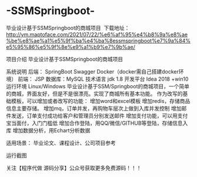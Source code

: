 # -SSMSpringboot-
毕业设计基于SSMSpringboot的商城项目
​
下载地址：http://ym.maptoface.com/2021/07/22/%e6%af%95%e4%b8%9a%e8%ae%be%e8%ae%a1%e5%9f%ba%e4%ba%8essmspringboot%e7%9a%84%e5%95%86%e5%9f%8e%e9%a1%b9%e7%9b%ae/

项目介绍
毕业设计基于SSMSpringboot的商城项目

系统说明
后端： SpringBoot Swagger Docker（docker需自己搭建docker环境）
前端： JSP
数据库：MySQL
技术语言 jdk 1.8
开发平台 Idea 2018 +win10
运行环境 Linux/Windows 毕业设计基于SSM/Springboot的商城项目，一个简单的商城，界面友好，但是不是很漂亮。实现了商城所有基本功能。 作为改写的基础模板，可以增加或者改写的功能：
增加word和excel模板
增加redis，存储商品信息主要存储。 增加mq，订单并发，再购物车层次上做到入库并发控制
增加邮件发送，订单支付成功给客户和管理员分别发送邮件
增加支付功能，可以用支付宝当面付，入门门槛低
增加合作登陆，用QQ/微信/GITHUB等登陆，存储信息入库
增加数据分析，用Echart分析数据

适用场景：
毕业论文、课程设计、公司项目参考

运行截图
      

关注【程序代做 源码分享】公众号获取更多免费源码！！！



​
